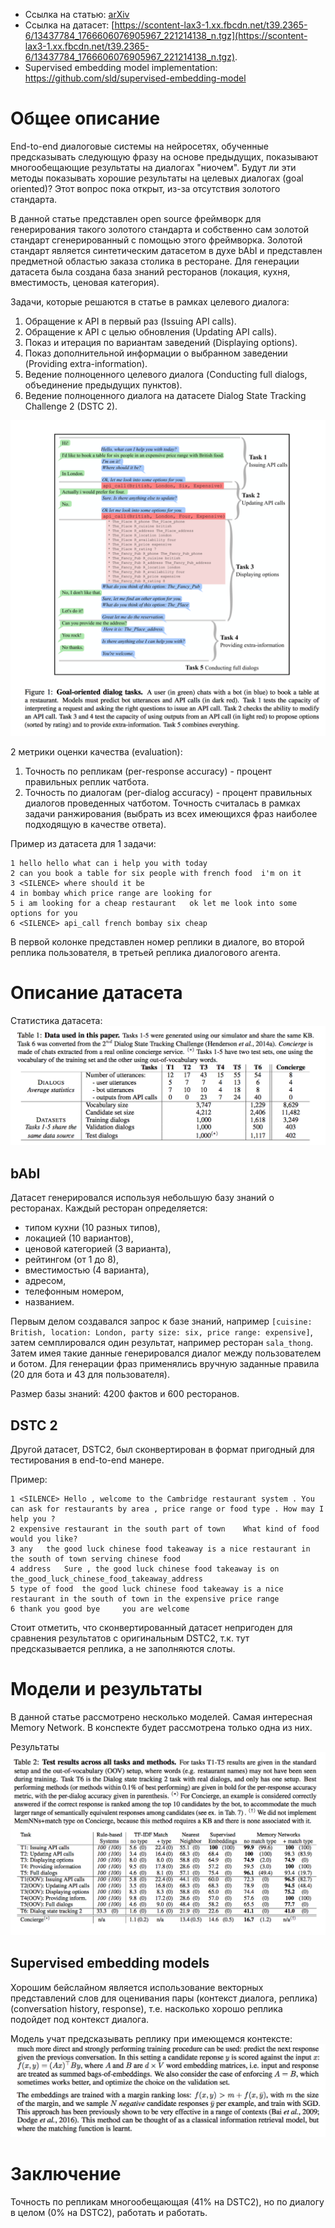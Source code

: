 - Ссылка на статью: [arXiv](https://arxiv.org/abs/1605.07683v3)
- Ссылка на датасет: [https://scontent-lax3-1.xx.fbcdn.net/t39.2365-6/13437784_1766606076905967_221214138_n.tgz](https://scontent-lax3-1.xx.fbcdn.net/t39.2365-6/13437784_1766606076905967_221214138_n.tgz).
- Supervised embedding model implementation: https://github.com/sld/supervised-embedding-model


# Общее описание

End-to-end диалоговые системы на нейросетях, обученные предсказывать следующую фразу
на основе предыдущих, показывают многообещающие результаты на диалогах "ниочем".
Будут ли эти методы показывать хорошие результаты на целевых диалогах (goal oriented)?
Этот вопрос пока открыт, из-за отсутствия золотого стандарта.

В данной статье представлен open source фреймворк для генерирования такого золотого стандарта
и собственно сам золотой стандарт сгенерированный с помощью этого фреймворка.
Золотой стандарт является синтетическим датасетом в духе bAbI и представлен предметной
областью заказа столика в ресторане. Для генерации датасета была создана база знаний
ресторанов (локация, кухня, вместимость, ценовая категория).

Задачи, которые решаются в статье в рамках целевого диалога:

1. Обращение к API в первый раз (Issuing API calls).
2. Обращение к API с целью обновления (Updating API calls).
3. Показ и итерация по вариантам заведений (Displaying options).
4. Показ дополнительной информации о выбранном заведении (Providing extra-information).
5. Ведение полноценного целевого диалога (Conducting full dialogs, объединение предыдущих пунктов).
6. Ведение полноценного диалога на датасете Dialog State Tracking Challenge 2 (DSTC 2).

![Дорожка](end-to-end-goal-tasks.png)

2 метрики оценки качества (evaluation):

1. Точность по репликам (per-response accuracy) - процент правильных реплик чатбота.
2. Точность по диалогам (per-dialog accuracy) - процент правильных диалогов проведенных чатботом.
Точность считалась в рамках задачи ранжирования (выбрать из всех имеющихся фраз наиболее подходящую в качестве ответа).

Пример из датасета для 1 задачи:
```
1 hello	hello what can i help you with today
2 can you book a table for six people with french food	i'm on it
3 <SILENCE>	where should it be
4 in bombay	which price range are looking for
5 i am looking for a cheap restaurant	ok let me look into some options for you
6 <SILENCE>	api_call french bombay six cheap
```

В первой колонке представлен номер реплики в диалоге, во второй реплика пользователя,
в третьей реплика диалогового агента.

# Описание датасета

Статистика датасета:
![Статистика датасета:](end-to-end-goal-dataset-stat.png)

## bAbI

Датасет генерировался используя небольшую базу знаний о ресторанах.
Каждый ресторан определяется:
- типом кухни (10 разных типов),
- локацией (10 вариантов),
- ценовой категорией (3 варианта),
- рейтингом (от 1 до 8),
- вместимостью (4 варианта),
- адресом,
- телефонным номером,
- названием.

Первым делом создавался запрос к базе знаний, например `[cuisine: British, location: London, party size: six, price range: expensive]`,  затем семплировался один результат, например ресторан `sala_thong`.
Затем имея такие данные генерировался диалог между пользователем и ботом. Для
генерации фраз применялись вручную заданные правила (20 для бота и 43 для пользователя).

Размер базы знаний: 4200 фактов и 600 ресторанов.

## DSTC 2

Другой датасет, DSTC2, был сконвертирован в формат пригодный для тестирования
в end-to-end манере.

Пример:
```
1 <SILENCE>	Hello , welcome to the Cambridge restaurant system . You can ask for restaurants by area , price range or food type . How may I help you ?
2 expensive restaurant in the south part of town	What kind of food would you like?
3 any	the good luck chinese food takeaway is a nice restaurant in the south of town serving chinese food
4 address	Sure , the good luck chinese food takeaway is on the_good_luck_chinese_food_takeaway_address
5 type of food	the good luck chinese food takeaway is a nice restaurant in the south of town in the expensive price range
6 thank you good bye	 you are welcome
```

Стоит отметить, что сконвертированный датасет непригоден для сравнения результатов
с оригинальным DSTC2, т.к. тут предсказывается реплика, а не заполняются
слоты.

# Модели и результаты

В данной статье рассмотрено несколько моделей. Самая интересная Memory Network.
В конспекте будет рассмотрена только одна из них.

Результаты
![Результаты](goal-oriented-models.png)


## Supervised embedding models

Хорошим бейслайном является использование векторных представлений слов
для оценивания пары (контекст диалога, реплика) (conversation history, response),
т.е. насколько хорошо реплика подойдет под контекст диалога.

Модель учат предсказывать реплику при имеющемся контексте:
![Supervised embedding model](supervised-embeddings.png)


# Заключение

Точность по репликам многообещающая (41% на DSTC2), но по диалогу в целом (0% на DSTC2),
работать и работать.
